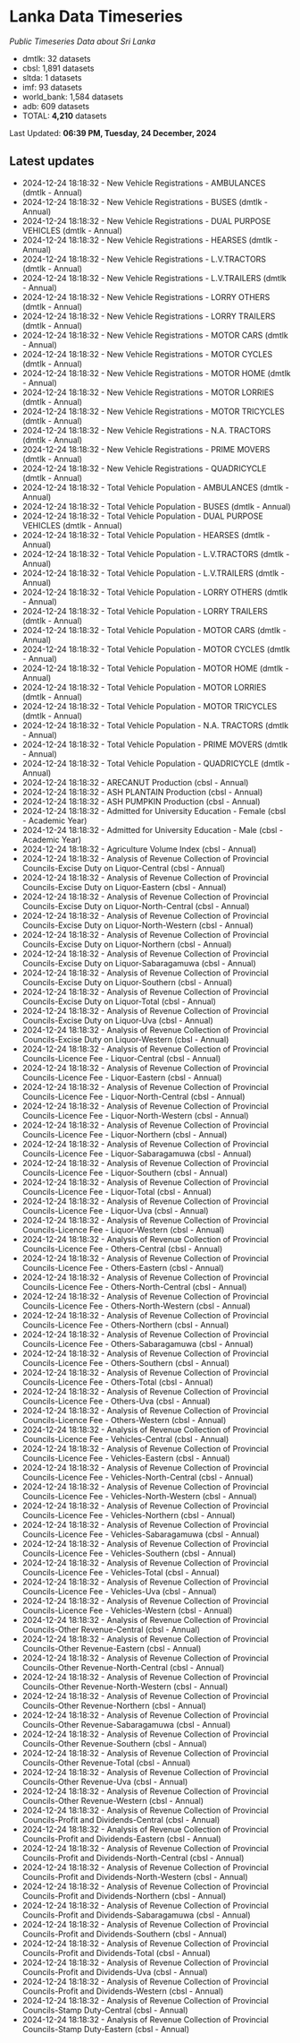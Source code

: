 # Lanka Data Timeseries
*Public Timeseries Data about Sri Lanka*

* dmtlk: 32 datasets
* cbsl: 1,891 datasets
* sltda: 1 datasets
* imf: 93 datasets
* world_bank: 1,584 datasets
* adb: 609 datasets
* TOTAL: **4,210** datasets

Last Updated: **06:39 PM, Tuesday, 24 December, 2024**

## Latest updates

* 2024-12-24 18:18:32 - New Vehicle Registrations - AMBULANCES (dmtlk - Annual)
* 2024-12-24 18:18:32 - New Vehicle Registrations - BUSES (dmtlk - Annual)
* 2024-12-24 18:18:32 - New Vehicle Registrations - DUAL PURPOSE VEHICLES (dmtlk - Annual)
* 2024-12-24 18:18:32 - New Vehicle Registrations - HEARSES (dmtlk - Annual)
* 2024-12-24 18:18:32 - New Vehicle Registrations - L.V.TRACTORS (dmtlk - Annual)
* 2024-12-24 18:18:32 - New Vehicle Registrations - L.V.TRAILERS (dmtlk - Annual)
* 2024-12-24 18:18:32 - New Vehicle Registrations - LORRY OTHERS (dmtlk - Annual)
* 2024-12-24 18:18:32 - New Vehicle Registrations - LORRY TRAILERS (dmtlk - Annual)
* 2024-12-24 18:18:32 - New Vehicle Registrations - MOTOR CARS (dmtlk - Annual)
* 2024-12-24 18:18:32 - New Vehicle Registrations - MOTOR CYCLES (dmtlk - Annual)
* 2024-12-24 18:18:32 - New Vehicle Registrations - MOTOR HOME (dmtlk - Annual)
* 2024-12-24 18:18:32 - New Vehicle Registrations - MOTOR LORRIES (dmtlk - Annual)
* 2024-12-24 18:18:32 - New Vehicle Registrations - MOTOR TRICYCLES (dmtlk - Annual)
* 2024-12-24 18:18:32 - New Vehicle Registrations - N.A. TRACTORS (dmtlk - Annual)
* 2024-12-24 18:18:32 - New Vehicle Registrations - PRIME MOVERS (dmtlk - Annual)
* 2024-12-24 18:18:32 - New Vehicle Registrations - QUADRICYCLE (dmtlk - Annual)
* 2024-12-24 18:18:32 - Total Vehicle Population - AMBULANCES (dmtlk - Annual)
* 2024-12-24 18:18:32 - Total Vehicle Population - BUSES (dmtlk - Annual)
* 2024-12-24 18:18:32 - Total Vehicle Population - DUAL PURPOSE VEHICLES (dmtlk - Annual)
* 2024-12-24 18:18:32 - Total Vehicle Population - HEARSES (dmtlk - Annual)
* 2024-12-24 18:18:32 - Total Vehicle Population - L.V.TRACTORS (dmtlk - Annual)
* 2024-12-24 18:18:32 - Total Vehicle Population - L.V.TRAILERS (dmtlk - Annual)
* 2024-12-24 18:18:32 - Total Vehicle Population - LORRY OTHERS (dmtlk - Annual)
* 2024-12-24 18:18:32 - Total Vehicle Population - LORRY TRAILERS (dmtlk - Annual)
* 2024-12-24 18:18:32 - Total Vehicle Population - MOTOR CARS (dmtlk - Annual)
* 2024-12-24 18:18:32 - Total Vehicle Population - MOTOR CYCLES (dmtlk - Annual)
* 2024-12-24 18:18:32 - Total Vehicle Population - MOTOR HOME (dmtlk - Annual)
* 2024-12-24 18:18:32 - Total Vehicle Population - MOTOR LORRIES (dmtlk - Annual)
* 2024-12-24 18:18:32 - Total Vehicle Population - MOTOR TRICYCLES (dmtlk - Annual)
* 2024-12-24 18:18:32 - Total Vehicle Population - N.A. TRACTORS (dmtlk - Annual)
* 2024-12-24 18:18:32 - Total Vehicle Population - PRIME MOVERS (dmtlk - Annual)
* 2024-12-24 18:18:32 - Total Vehicle Population - QUADRICYCLE (dmtlk - Annual)
* 2024-12-24 18:18:32 - ARECANUT Production (cbsl - Annual)
* 2024-12-24 18:18:32 - ASH PLANTAIN Production (cbsl - Annual)
* 2024-12-24 18:18:32 - ASH PUMPKIN Production (cbsl - Annual)
* 2024-12-24 18:18:32 - Admitted for University Education - Female (cbsl - Academic Year)
* 2024-12-24 18:18:32 - Admitted for University Education - Male (cbsl - Academic Year)
* 2024-12-24 18:18:32 - Agriculture Volume Index (cbsl - Annual)
* 2024-12-24 18:18:32 - Analysis of Revenue Collection of Provincial Councils-Excise Duty on Liquor-Central (cbsl - Annual)
* 2024-12-24 18:18:32 - Analysis of Revenue Collection of Provincial Councils-Excise Duty on Liquor-Eastern (cbsl - Annual)
* 2024-12-24 18:18:32 - Analysis of Revenue Collection of Provincial Councils-Excise Duty on Liquor-North-Central (cbsl - Annual)
* 2024-12-24 18:18:32 - Analysis of Revenue Collection of Provincial Councils-Excise Duty on Liquor-North-Western (cbsl - Annual)
* 2024-12-24 18:18:32 - Analysis of Revenue Collection of Provincial Councils-Excise Duty on Liquor-Northern (cbsl - Annual)
* 2024-12-24 18:18:32 - Analysis of Revenue Collection of Provincial Councils-Excise Duty on Liquor-Sabaragamuwa (cbsl - Annual)
* 2024-12-24 18:18:32 - Analysis of Revenue Collection of Provincial Councils-Excise Duty on Liquor-Southern (cbsl - Annual)
* 2024-12-24 18:18:32 - Analysis of Revenue Collection of Provincial Councils-Excise Duty on Liquor-Total (cbsl - Annual)
* 2024-12-24 18:18:32 - Analysis of Revenue Collection of Provincial Councils-Excise Duty on Liquor-Uva (cbsl - Annual)
* 2024-12-24 18:18:32 - Analysis of Revenue Collection of Provincial Councils-Excise Duty on Liquor-Western (cbsl - Annual)
* 2024-12-24 18:18:32 - Analysis of Revenue Collection of Provincial Councils-Licence Fee - Liquor-Central (cbsl - Annual)
* 2024-12-24 18:18:32 - Analysis of Revenue Collection of Provincial Councils-Licence Fee - Liquor-Eastern (cbsl - Annual)
* 2024-12-24 18:18:32 - Analysis of Revenue Collection of Provincial Councils-Licence Fee - Liquor-North-Central (cbsl - Annual)
* 2024-12-24 18:18:32 - Analysis of Revenue Collection of Provincial Councils-Licence Fee - Liquor-North-Western (cbsl - Annual)
* 2024-12-24 18:18:32 - Analysis of Revenue Collection of Provincial Councils-Licence Fee - Liquor-Northern (cbsl - Annual)
* 2024-12-24 18:18:32 - Analysis of Revenue Collection of Provincial Councils-Licence Fee - Liquor-Sabaragamuwa (cbsl - Annual)
* 2024-12-24 18:18:32 - Analysis of Revenue Collection of Provincial Councils-Licence Fee - Liquor-Southern (cbsl - Annual)
* 2024-12-24 18:18:32 - Analysis of Revenue Collection of Provincial Councils-Licence Fee - Liquor-Total (cbsl - Annual)
* 2024-12-24 18:18:32 - Analysis of Revenue Collection of Provincial Councils-Licence Fee - Liquor-Uva (cbsl - Annual)
* 2024-12-24 18:18:32 - Analysis of Revenue Collection of Provincial Councils-Licence Fee - Liquor-Western (cbsl - Annual)
* 2024-12-24 18:18:32 - Analysis of Revenue Collection of Provincial Councils-Licence Fee - Others-Central (cbsl - Annual)
* 2024-12-24 18:18:32 - Analysis of Revenue Collection of Provincial Councils-Licence Fee - Others-Eastern (cbsl - Annual)
* 2024-12-24 18:18:32 - Analysis of Revenue Collection of Provincial Councils-Licence Fee - Others-North-Central (cbsl - Annual)
* 2024-12-24 18:18:32 - Analysis of Revenue Collection of Provincial Councils-Licence Fee - Others-North-Western (cbsl - Annual)
* 2024-12-24 18:18:32 - Analysis of Revenue Collection of Provincial Councils-Licence Fee - Others-Northern (cbsl - Annual)
* 2024-12-24 18:18:32 - Analysis of Revenue Collection of Provincial Councils-Licence Fee - Others-Sabaragamuwa (cbsl - Annual)
* 2024-12-24 18:18:32 - Analysis of Revenue Collection of Provincial Councils-Licence Fee - Others-Southern (cbsl - Annual)
* 2024-12-24 18:18:32 - Analysis of Revenue Collection of Provincial Councils-Licence Fee - Others-Total (cbsl - Annual)
* 2024-12-24 18:18:32 - Analysis of Revenue Collection of Provincial Councils-Licence Fee - Others-Uva (cbsl - Annual)
* 2024-12-24 18:18:32 - Analysis of Revenue Collection of Provincial Councils-Licence Fee - Others-Western (cbsl - Annual)
* 2024-12-24 18:18:32 - Analysis of Revenue Collection of Provincial Councils-Licence Fee - Vehicles-Central (cbsl - Annual)
* 2024-12-24 18:18:32 - Analysis of Revenue Collection of Provincial Councils-Licence Fee - Vehicles-Eastern (cbsl - Annual)
* 2024-12-24 18:18:32 - Analysis of Revenue Collection of Provincial Councils-Licence Fee - Vehicles-North-Central (cbsl - Annual)
* 2024-12-24 18:18:32 - Analysis of Revenue Collection of Provincial Councils-Licence Fee - Vehicles-North-Western (cbsl - Annual)
* 2024-12-24 18:18:32 - Analysis of Revenue Collection of Provincial Councils-Licence Fee - Vehicles-Northern (cbsl - Annual)
* 2024-12-24 18:18:32 - Analysis of Revenue Collection of Provincial Councils-Licence Fee - Vehicles-Sabaragamuwa (cbsl - Annual)
* 2024-12-24 18:18:32 - Analysis of Revenue Collection of Provincial Councils-Licence Fee - Vehicles-Southern (cbsl - Annual)
* 2024-12-24 18:18:32 - Analysis of Revenue Collection of Provincial Councils-Licence Fee - Vehicles-Total (cbsl - Annual)
* 2024-12-24 18:18:32 - Analysis of Revenue Collection of Provincial Councils-Licence Fee - Vehicles-Uva (cbsl - Annual)
* 2024-12-24 18:18:32 - Analysis of Revenue Collection of Provincial Councils-Licence Fee - Vehicles-Western (cbsl - Annual)
* 2024-12-24 18:18:32 - Analysis of Revenue Collection of Provincial Councils-Other Revenue-Central (cbsl - Annual)
* 2024-12-24 18:18:32 - Analysis of Revenue Collection of Provincial Councils-Other Revenue-Eastern (cbsl - Annual)
* 2024-12-24 18:18:32 - Analysis of Revenue Collection of Provincial Councils-Other Revenue-North-Central (cbsl - Annual)
* 2024-12-24 18:18:32 - Analysis of Revenue Collection of Provincial Councils-Other Revenue-North-Western (cbsl - Annual)
* 2024-12-24 18:18:32 - Analysis of Revenue Collection of Provincial Councils-Other Revenue-Northern (cbsl - Annual)
* 2024-12-24 18:18:32 - Analysis of Revenue Collection of Provincial Councils-Other Revenue-Sabaragamuwa (cbsl - Annual)
* 2024-12-24 18:18:32 - Analysis of Revenue Collection of Provincial Councils-Other Revenue-Southern (cbsl - Annual)
* 2024-12-24 18:18:32 - Analysis of Revenue Collection of Provincial Councils-Other Revenue-Total (cbsl - Annual)
* 2024-12-24 18:18:32 - Analysis of Revenue Collection of Provincial Councils-Other Revenue-Uva (cbsl - Annual)
* 2024-12-24 18:18:32 - Analysis of Revenue Collection of Provincial Councils-Other Revenue-Western (cbsl - Annual)
* 2024-12-24 18:18:32 - Analysis of Revenue Collection of Provincial Councils-Profit and Dividends-Central (cbsl - Annual)
* 2024-12-24 18:18:32 - Analysis of Revenue Collection of Provincial Councils-Profit and Dividends-Eastern (cbsl - Annual)
* 2024-12-24 18:18:32 - Analysis of Revenue Collection of Provincial Councils-Profit and Dividends-North-Central (cbsl - Annual)
* 2024-12-24 18:18:32 - Analysis of Revenue Collection of Provincial Councils-Profit and Dividends-North-Western (cbsl - Annual)
* 2024-12-24 18:18:32 - Analysis of Revenue Collection of Provincial Councils-Profit and Dividends-Northern (cbsl - Annual)
* 2024-12-24 18:18:32 - Analysis of Revenue Collection of Provincial Councils-Profit and Dividends-Sabaragamuwa (cbsl - Annual)
* 2024-12-24 18:18:32 - Analysis of Revenue Collection of Provincial Councils-Profit and Dividends-Southern (cbsl - Annual)
* 2024-12-24 18:18:32 - Analysis of Revenue Collection of Provincial Councils-Profit and Dividends-Total (cbsl - Annual)
* 2024-12-24 18:18:32 - Analysis of Revenue Collection of Provincial Councils-Profit and Dividends-Uva (cbsl - Annual)
* 2024-12-24 18:18:32 - Analysis of Revenue Collection of Provincial Councils-Profit and Dividends-Western (cbsl - Annual)
* 2024-12-24 18:18:32 - Analysis of Revenue Collection of Provincial Councils-Stamp Duty-Central (cbsl - Annual)
* 2024-12-24 18:18:32 - Analysis of Revenue Collection of Provincial Councils-Stamp Duty-Eastern (cbsl - Annual)